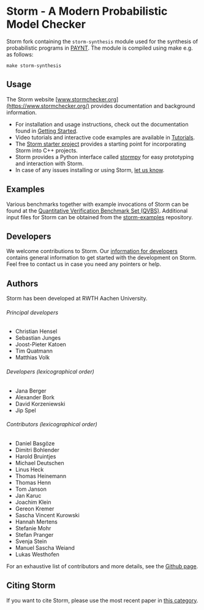 Storm - A Modern Probabilistic Model Checker
============================================

<!-- [![Build Status](https://github.com/moves-rwth/storm/workflows/Build%20Test/badge.svg)](https://github.com/moves-rwth/storm/actions) -->
<!-- [![GitHub release](https://img.shields.io/github/release/moves-rwth/storm.svg)](https://github.com/moves-rwth/storm/releases/) -->
<!-- [![DOI](https://zenodo.org/badge/DOI/10.5281/zenodo.1181896.svg)](https://doi.org/10.5281/zenodo.1181896) -->

Storm fork containing the `storm-synthesis` module used for the synthesis of probabilistic programs in [PAYNT](https://github.com/randriu/synthesis).
The module is compiled using make e.g. as follows:
```shell
make storm-synthesis
```

Usage
-----------------------------
The Storm website [www.stormchecker.org](https://www.stormchecker.org/) provides documentation and background information.
- For installation and usage instructions, check out the documentation found in [Getting Started](http://www.stormchecker.org/getting-started.html).
- Video tutorials and interactive code examples are available in [Tutorials](https://www.stormchecker.org/tutorials.html).
- The [Storm starter project](https://github.com/moves-rwth/storm-project-starter-cpp/) provides a starting point for incorporating Storm into C++ projects.
- Storm provides a Python interface called [stormpy](https://moves-rwth.github.io/stormpy/) for easy prototyping and interaction with Storm.
- In case of any issues installing or using Storm, [let us know](https://www.stormchecker.org/documentation/obtain-storm/troubleshooting.html).


Examples
-----------------------------
Various benchmarks together with example invocations of Storm can be found at the [Quantitative Verification Benchmark Set (QVBS)](http://qcomp.org/benchmarks).
Additional input files for Storm can be obtained from the [storm-examples](https://github.com/moves-rwth/storm-examples) repository.


Developers
-----------------------------
We welcome contributions to Storm.
Our [information for developers](doc/developers.md) contains general information to get started with the development on Storm.
Feel free to contact us in case you need any pointers or help.


Authors
-----------------------------
Storm has been developed at RWTH Aachen University.

###### Principal developers
* Christian Hensel
* Sebastian Junges
* Joost-Pieter Katoen
* Tim Quatmann
* Matthias Volk

###### Developers (lexicographical order)
* Jana Berger
* Alexander Bork
* David Korzeniewski
* Jip Spel

###### Contributors (lexicographical order)
* Daniel Basgöze
* Dimitri Bohlender
* Harold Bruintjes
* Michael Deutschen
* Linus Heck
* Thomas Heinemann
* Thomas Henn
* Tom Janson
* Jan Karuc
* Joachim Klein
* Gereon Kremer
* Sascha Vincent Kurowski
* Hannah Mertens
* Stefanie Mohr
* Stefan Pranger
* Svenja Stein
* Manuel Sascha Weiand
* Lukas Westhofen

For an exhaustive list of contributors and more details, see the [Github page](https://github.com/moves-rwth/storm/graphs/contributors).


Citing Storm
-----------------------------
If you want to cite Storm, please use the most recent paper in [this category](https://www.stormchecker.org/publications.html).
